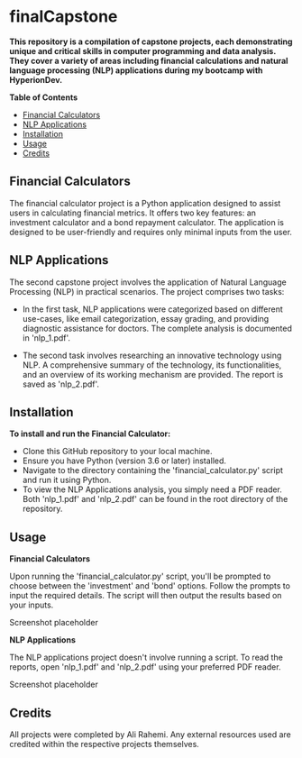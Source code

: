 # finalCapstone

**This repository is a compilation of capstone projects, each demonstrating unique and critical skills in computer programming and data analysis. They cover a variety of areas including financial calculations and natural language processing (NLP) applications during my bootcamp with HyperionDev.**

**Table of Contents**

* [Financial Calculators](#financial-calculators)
* [NLP Applications](#nlp-applications)
* [Installation](#installation)
* [Usage](#usage)
* [Credits](#credits)

## **Financial Calculators**

The financial calculator project is a Python application designed to assist users in calculating financial metrics. It offers two key features: an investment calculator and a bond repayment calculator. The application is designed to be user-friendly and requires only minimal inputs from the user.

## **NLP Applications**

The second capstone project involves the application of Natural Language Processing (NLP) in practical scenarios. The project comprises two tasks:

* In the first task, NLP applications were categorized based on different use-cases, like email categorization, essay grading, and providing diagnostic assistance for doctors. The complete analysis is documented in 'nlp_1.pdf'.

* The second task involves researching an innovative technology using NLP. A comprehensive summary of the technology, its functionalities, and an overview of its working mechanism are provided. The report is saved as 'nlp_2.pdf'.

## **Installation**

**To install and run the Financial Calculator:**

* Clone this GitHub repository to your local machine.
* Ensure you have Python (version 3.6 or later) installed.
* Navigate to the directory containing the 'financial_calculator.py' script and run it using Python.
* To view the NLP Applications analysis, you simply need a PDF reader. Both 'nlp_1.pdf' and 'nlp_2.pdf' can be found in the root directory of the repository.

## **Usage**

**Financial Calculators**

Upon running the 'financial_calculator.py' script, you'll be prompted to choose between the 'investment' and 'bond' options. Follow the prompts to input the required details. The script will then output the results based on your inputs.

Screenshot placeholder

**NLP Applications**

The NLP applications project doesn't involve running a script. To read the reports, open 'nlp_1.pdf' and 'nlp_2.pdf' using your preferred PDF reader.

Screenshot placeholder

## **Credits**

All projects were completed by Ali Rahemi. Any external resources used are credited within the respective projects themselves.
